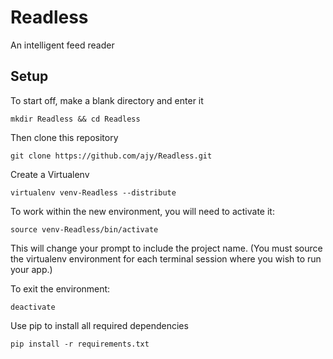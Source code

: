 Readless
========

An intelligent feed reader 

Setup
-----

To start off, make a blank directory and enter it

    mkdir Readless && cd Readless


Then clone this repository

    git clone https://github.com/ajy/Readless.git

Create a Virtualenv

    virtualenv venv-Readless --distribute


To work within the new environment, you will need to activate it:

    source venv-Readless/bin/activate


This will change your prompt to include the project name.
(You must source the virtualenv environment for each terminal session where you wish to run your app.)

To exit the environment:

    deactivate


Use pip to install all required dependencies

    pip install -r requirements.txt


